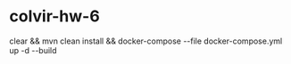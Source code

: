 # colvir-hw-6

clear && mvn clean install && docker-compose --file docker-compose.yml up -d --build
